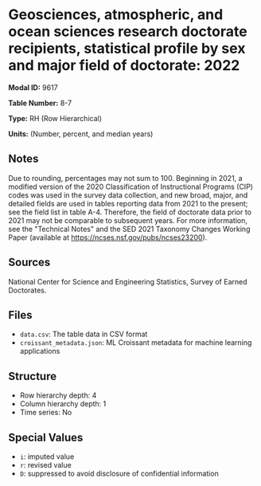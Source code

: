 # Geosciences, atmospheric, and ocean sciences research doctorate recipients, statistical profile by sex and major field of doctorate: 2022

**Modal ID:** 9617

**Table Number:** 8-7

**Type:** RH (Row Hierarchical)

**Units:** (Number, percent, and median years)

## Notes

Due to rounding, percentages may not sum to 100. Beginning in 2021, a modified version of the 2020 Classification of Instructional Programs (CIP) codes was used in the survey data collection, and new broad, major, and detailed fields are used in tables reporting data from 2021 to the present; see the field list in table A-4. Therefore, the field of doctorate data prior to 2021 may not be comparable to subsequent years. For more information, see the "Technical Notes" and the SED 2021 Taxonomy Changes Working Paper (available at https://ncses.nsf.gov/pubs/ncses23200).

## Sources

National Center for Science and Engineering Statistics, Survey of Earned Doctorates.

## Files

- `data.csv`: The table data in CSV format
- `croissant_metadata.json`: ML Croissant metadata for machine learning applications

## Structure

- Row hierarchy depth: 4
- Column hierarchy depth: 1
- Time series: No

## Special Values

- `i`: imputed value
- `r`: revised value
- `D`: suppressed to avoid disclosure of confidential information
